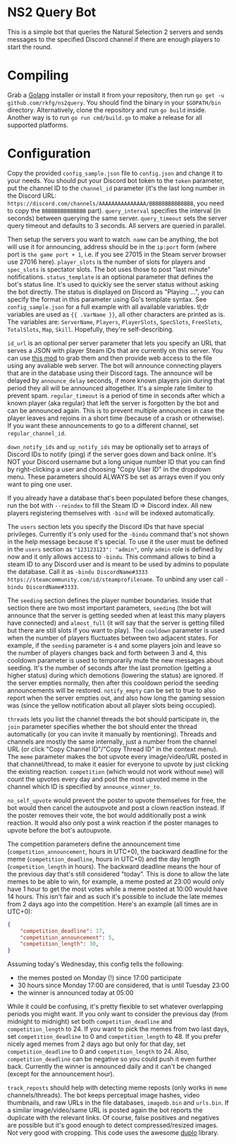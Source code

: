 # NS2 Query Bot

This is a simple bot that queries the Natural Selection 2 servers and sends messages to the specified Discord channel
if there are enough players to start the round.

# Compiling

Grab a [Golang](https://golang.org/dl/) installer or install it from your repository, then run `go get -u github.com/rkfg/ns2query`. You should find the binary in your `$GOPATH/bin` directory. Alternatively, clone the repository and run `go build` inside. Another way is to run `go run cmd/build.go` to make a release for all supported platforms.

# Configuration

Copy the provided `config_sample.json` file to `config.json` and change it to your needs. You should put your Discord bot token to the `token` parameter, put the channel ID to the `channel_id` parameter (it's the last long number in the Discord URL: `https://discord.com/channels/AAAAAAAAAAAAAAA/BBBBBBBBBBBBBB`, you need to copy the `BBBBBBBBBBBBBB` part). `query_interval` specifies the interval (in seconds) between querying the same server. `query_timeout` sets the server query timeout and defaults to 3 seconds. All servers are queried in parallel.

Then setup the servers you want to watch. `name` can be anything, the bot will use it for announcing, address should be in the `ip:port` form (where port is `the game port + 1`, i.e. if you see 27015 in the Steam server browser use 27016 here). `player_slots` is the number of slots for players and `spec_slots` is spectator slots. The bot uses those to post "last minute" notifications. `status_template` is an optional parameter that defines the bot's status line. It's used to quickly see the server status without asking the bot directly. The status is displayed on Discord as "Playing ...", you can specify the format in this parameter using Go's template syntax. See `config_sample.json` for a full example with all available variables. tl;dr variables are used as `{{ .VarName }}`, all other characters are printed as is. The variables are: `ServerName`, `Players`, `PlayerSlots`, `SpecSlots`, `FreeSlots`, `TotalSlots`, `Map`, `Skill`. Hopefully, they're self-describing.

`id_url` is an optional per server parameter that lets you specify an URL that serves a JSON with player Steam IDs that are currently on this server. You can use [this mod](https://steamcommunity.com/sharedfiles/filedetails/?id=2714142788) to grab them and then provide web access to the file using any avaliable web server. The bot will announce connecting players that are in the database using their Discord tags. The announce will be delayed by `announce_delay` seconds, if more known players join during that period they all will be announced altogether. It's a simple rate limiter to prevent spam. `regular_timeout` is a period of time in seconds after which a known player (aka regular) that left the server is forgotten by the bot and can be announced again. This is to prevent multiple announces in case the player leaves and rejoins in a short time (because of a crash or otherwise). If you want these announcements to go to a different channel, set `regular_channel_id`.

`down_notify_ids` and `up_notify_ids` may be optionally set to arrays of Discord IDs to notify (ping) if the server goes down and back online. It's NOT your Discord username but a long unique number ID that you can find by right-clicking a user and choosing "Copy User ID" in the dropdown menu. These parameters should ALWAYS be set as arrays even if you only want to ping one user.

If you already have a database that's been populated before these changes, run the bot with `--reindex` to fill the Steam ID => Discord index. All new players registering themselves with `-bind` will be indexed automatically.

The `users` section lets you specify the Discord IDs that have special privileges. Currently it's only used for the `-bindu` command that's not shown in the help message because it's special. To use it the user must be defined in the `users` section as `"123123123": "admin"`, only `admin` role is defined by now and it only allows access to `-bindu`. This command allows to bind a steam ID to any Discord user and is meant to be used by admins to populate the database. Call it as `-bindu DiscordName#3333 https://steamcommunity.com/id/steamprofilename`. To unbind any user call `-bindu DiscordName#3333`.

The `seeding` section defines the player number boundaries. Inside that section there are two most important parameters, `seeding` (the bot will announce that the server is getting seeded when at least this many players have connected) and `almost_full` (it will say that the server is getting filled but there are still slots if you want to play). The `cooldown` parameter is used when the number of players fluctuates between two adjacent states. For example, if the `seeding` parameter is `4` and some players join and leave so the number of players changes back and forth between 3 and 4, this cooldown parameter is used to temporarily mute the new messages about seeding. It's the number of seconds after the last promotion (getting a higher status) during which demotions (lowering the status) are ignored. If the server empties normally, then after this cooldown period the seeding announcements will be restored. `notify_empty` can be set to true to also report when the server empties out, and also how long the gaming session was (since the yellow notification about all player slots being occupied).

`threads` lets you list the channel threads the bot should participate in, the `join` parameter specifies whether the bot should enter the thread automatically (or you can invite it manually by mentioning). Threads and channels are mostly the same internally, just a number from the channel URL (or click "Copy Channel ID"/"Copy Thread ID" in the context menu). The `meme` parameter makes the bot upvote every image/video/URL posted in that channel/thread, to make it easier for everyone to upvote by just clicking the existing reaction. `competition` (which would not work without `meme`) will count the upvotes every day and post the most upvoted meme in the channel which ID is specified by `announce_winner_to`.

`no_self_upvote` would prevent the poster to upvote themselves for free, the bot would then cancel the autoupvote and post a clown reaction instead. If the poster removes their vote, the bot would additionally post a wink reaction. It would also only post a wink reaction if the poster manages to upvote before the bot's autoupvote.

The competition parameters define the announcement time (`competition_announcement`, hours in UTC+0), the backward deadline for the meme (`competition_deadline`, hours in UTC+0) and the day length (`competition_length` in hours). The backward deadline means the hour of the previous day that's still considered "today". This is done to allow the late memes to be able to win, for example, a meme posted at 23:00 would only have 1 hour to get the most votes while a meme posted at 10:00 would have 14 hours. This isn't fair and as such it's possible to include the late memes from 2 days ago into the competition. Here's an example (all times are in UTC+0):
```json
{
    "competition_deadline": 17,
    "competition_announcement": 5,
    "competition_length": 30,
}
```
Assuming today's Wednesday, this config tells the following:
- the memes posted on Monday (!) since 17:00 participate
- 30 hours since Monday 17:00 are considered, that is until Tuesday 23:00
- the winner is announced today at 05:00

While it could be confusing, it's pretty flexible to set whatever overlapping periods you might want. If you only want to consider the previous day (from midnight to midnight) set both `competition_deadline` and `competition_length` to 24. If you want to pick the memes from two last days, set `competition_deadline` to 0 and `competition_length` to 48. If you prefer nicely aged memes from 2 days ago but only for that day, set `competition_deadline` to 0 and `competition_length` to 24. Also, `competition_deadline` can be negative so you could push it even further back. Currently the winner is announced daily and it can't be changed (except for the announcement hour).

`track_reposts` should help with detecting meme reposts (only works in `meme` channels/threads). The bot keeps perceptual image hashes, video thumbnails, and raw URLs in the file databases, `imagedb.bin` and `urls.bin`. If a similar image/video/same URL is posted again the bot reports the duplicate with the relevant links. Of course, false positives and negatives are possible but it's good enough to detect compressed/resized images. Not very good with cropping. This code uses the awesome [duplo](https://github.com/rivo/duplo) library.
